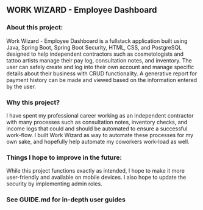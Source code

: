 ## WORK WIZARD - Employee Dashboard

### About this project:
Work Wizard - Employee Dashboard is a fullstack application built using Java, Spring Boot, Spring Boot Security, HTML, CSS, and
PostgreSQL designed to help independent contractors such as cosmetologists and tattoo artists manage their
pay log, consultation notes, and inventory. The user can safely create and log into their own account and manage specific details
about their business with CRUD functionality. A generative report for payment history can be made and viewed based on the information
entered by the user.

### Why this project?
I have spent my professional career working as an independent contractor with many processes such as consultation notes, inventory checks, and income logs that
could and should be automated to ensure a successful work-flow. I built Work Wizard as way to automate these processes for my own sake, and hopefully help automate my
coworkers work-load as well.

### Things I hope to improve in the future: 

While this project functions exactly as intended, I hope to make it more user-friendly and
available on mobile devices. I also hope to update the security by implementing admin roles. 

### See GUIDE.md for in-depth user guides
